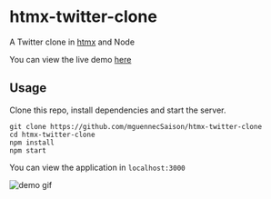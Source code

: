 # htmx-twitter-clone
A Twitter clone in [htmx](https://htmx.org) and Node

You can view the live demo [here](https://htmx-twitter.herokuapp.com)

## Usage
Clone this repo, install dependencies and start the server.
```
git clone https://github.com/mguennecSaison/htmx-twitter-clone
cd htmx-twitter-clone
npm install
npm start
```

You can view the application in `localhost:3000`


![demo gif](demo.gif)
